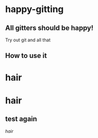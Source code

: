 # happy-gitting
## All gitters should be **happy!**

Try out git and all that
## How to use it


# hair 
# hair 

## test again
*hair*
